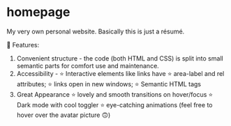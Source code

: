 # homepage

My very own personal website. Basically this is just a résumé.

🤩 Features:

1. Convenient structure - the code (both HTML and CSS) is split into small semantic parts for comfort use and maintenance.
2. Accessibility -
   ⭐ Interactive elements like links have
   ⭐ area-label and rel attributes;
   ⭐ links open in new windows;
   ⭐ Semantic HTML tags
3. Great Appearance
   ⭐ lovely and smooth transitions on hover/focus
   ⭐ Dark mode with cool toggler
   ⭐ eye-catching animations (feel free to hover over the avatar picture 🙃)
